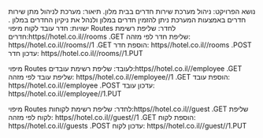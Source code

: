 נושא הפרויקט: ניהול מערכת שירות חדרים בבית מלון.
תיאור: מערכת לניהול מתן שירות חדרים באמצעות המערכת ניתן להזמין חדרים במלון ולנהל את ניקיון החדרים במלון .
ישויות:
חדר
עובד
לקוח
מיפוי  Routes  לחדר:
שליפת רשימת חדרים:https//hotel.co.il//rooms      .GET
שליפת חדר לפי מזהה: https//hotel.co.il//rooms//1  .GET
הוספת חדר: https//hotel.co.il//rooms      .POST
עדכון חדר: https//hotel.co.il//rooms//1.PUT

מיפוי  Routes  לעובד:
שליפת רשימת עובדים:https//hotel.co.il//employee      .GET	
שליפת עובד לפי מזהה: https//hotel.co.il//employee//1  .GET
הוספת עובד: https//hotel.co.il//employee      .POST
עדכון עובד: https//hotel.co.il//employee//1.PUT

מיפוי  Routes  לחדר:
שליפת רשימת לקוחות:https//hotel.co.il//guest      .GET
שליפת לקוח לפי מזהה: https//hotel.co.il//guest//1  .GET
הוספת לקוח: https//hotel.co.il//guests      .POST
עדכון לקוח: https//hotel.co.il//guest//1.PUT

